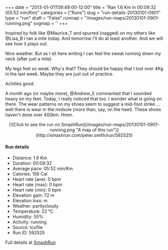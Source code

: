 +++
date = "2013-01-01T09:49:00-12:00"
title = "Ran 1.6 Km in 00:09:32 (05:52 min/Km)"
categories = ["Runs"]
slug = "run-details-20130101-0901"
type = "run"
draft = "False"
runmap = "/images/run-maps/20130101-0901-running.png"
svgmap = '<polyline points="59 43, 62 42, 64 40, 66 38, 67 35, 68 33, 70 30, 74 26, 77 26, 83 27, 89 30, 92 30, 94 32, 97 33, 100 34, 98 36, 97 38, 95 40, 94 42, 93 45, 93 47, 93 50, 93 52, 93 55, 93 57, 93 60, 94 63, 94 65, 93 68, 90 73, 87 73, 84 74, 81 75, 78 75, 74 74, 61 72, 55 70, 53 70, 46 69, 43 68, 40 68, 34 66, 31 65, 25 64, 22 63, 19 62, 16 61, 9 61, 6 61, 3 61, 0 60, 1 58, 1 55, 2 53, 4 48, 6 46, 8 44, 16 40, 18 38, 22 37, 24 36, 27 35, 29 34, 32 32, 35 31, 38 31, 41 30, 44 30, 47 29, 54 28, 60 27, 63 27, 66 26, 68 26, 67 31, 66 36, 64 38, 63 41, 62 43, 60 46">'
+++

Inspired by folk like @Maurice_T and spurred (nagged) on my others like @Lisa_B I ran a mile today. And tomorrow I'll do at least another. And we will see how it plays out. 

Nice weather. But as I sit here writing I can feel the sweat running down my neck (after just a mile). 

My legs feel so weak. Why's that? They should be happy that I lost over 4Kg in the last week. Maybe they are just out of practice. 

Achilles good. 

A month ago (or maybe more), @Andrew_E commented that I sounded heavy on my feet. Today, I really noticed that too. I wonder what is going on there. The wear patterns on my shoes seem to suggest a mid-foot strike ... well there is wear in the midsole (more than, say, on the heel). These shoes haven't done over 400km. Hmm. 

<!--more-->

<center>
[![Click to see the run on SmashRun](/images/run-maps/20130101-0901-running.png "A map of this run")](http://smashrun.com/peter.smith/run/592525)
</center>

#### Run details

* Distance: 1.6 Km
* Duration: 00:09:32
* Average pace: 05:52 min/Km
* Calories: 156 Cal
* Heart rate (ave): 0 bpm
* Heart rate (max): 0 bpm
* Heart rate (min): 0 bpm
* Elevation gain: 72 m
* Elevation loss:  m
* Weather: partlycloudy
* Temperature: 22 &deg;C
* Humidity: 55%
* Activity: running
* Source: tcxfile
* Run ID: 592525

Full details at [SmashRun](http://smashrun.com/peter.smith/run/592525)